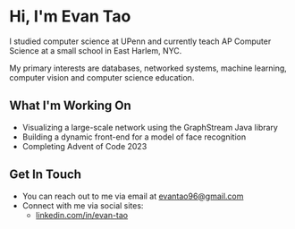 # Hi, I'm Evan Tao #

I studied computer science at UPenn and currently teach AP Computer Science at a small school in East Harlem, NYC. 

My primary interests are databases, networked systems, machine learning, computer vision and computer science education.

## What I'm Working On ##

- Visualizing a large-scale network using the GraphStream Java library
- Building a dynamic front-end for a model of face recognition 
- Completing Advent of Code 2023

## Get In Touch ##

- You can reach out to me via email at evantao96@gmail.com 
- Connect with me via social sites:
	- [linkedin.com/in/evan-tao](http://linkedin.com/in/evantao/ "Named link title")

